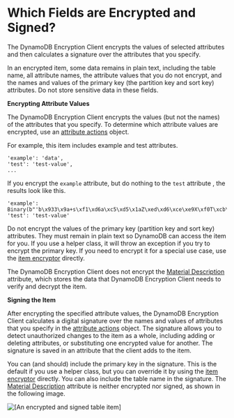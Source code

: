 # Which Fields are Encrypted and Signed?<a name="encrypted-and-signed"></a>

The DynamoDB Encryption Client encrypts the values of selected attributes and then calculates a signature over the attributes that you specify\. 

In an encrypted item, some data remains in plain text, including the table name, all attribute names, the attribute values that you do not encrypt, and the names and values of the primary key \(the partition key and sort key\) attributes\. Do not store sensitive data in these fields\.

**Encrypting Attribute Values**

The DynamoDB Encryption Client encrypts the values \(but not the names\) of the attributes that you specify\. To determine which attribute values are encrypted, use an [attribute actions](concepts.md#attribute-actions) object\. 

For example, this item includes example and test attributes\.

```
'example': 'data',
'test': 'test-value',
...
```

If you encrypt the `example` attribute, but do nothing to the `test` attribute , the results look like this\.

```
'example': Binary(b"'b\x933\x9a+s\xf1\xd6a\xc5\xd5\x1aZ\xed\xd6\xce\xe9X\xf0T\xcb\x9fY\x9f\xf3\xc9C\x83\r\xbb\\"),
'test': 'test-value'
```

Do not encrypt the values of the primary key \(partition key and sort key\) attributes\. They must remain in plain text so DynamoDB can access the item for you\. If you use a helper class, it will throw an exception if you try to encrypt the primary key\. If you need to encrypt it for a special use case, use the [item encryptor](concepts.md#item-encryptor) directly\.

The DynamoDB Encryption Client does not encrypt the [Material Description](concepts.md#material-description) attribute, which stores the data that DynamoDB Encryption Client needs to verify and decrypt the item\. 

**Signing the Item**

After encrypting the specified attribute values, the DynamoDB Encryption Client calculates a digital signature over the names and values of attributes that you specify in the [attribute actions](concepts.md#attribute-actions) object\. The signature allows you to detect unauthorized changes to the item as a whole, including adding or deleting attributes, or substituting one encrypted value for another\. The signature is saved in an attribute that the client adds to the item\.

You can \(and should\) include the primary key in the signature\. This is the default if you use a helper class, but you can override it by using the [item encryptor](concepts.md#item-encryptor) directly\. You can also include the table name in the signature\. The [Material Description](concepts.md#material-description) attribute is neither encrypted nor signed, as shown in the following image\.

![\[An encrypted and signed table item\]](http://docs.aws.amazon.com/dynamodb-encryption-client/latest/devguide/images/encrypted-signed-item.png)